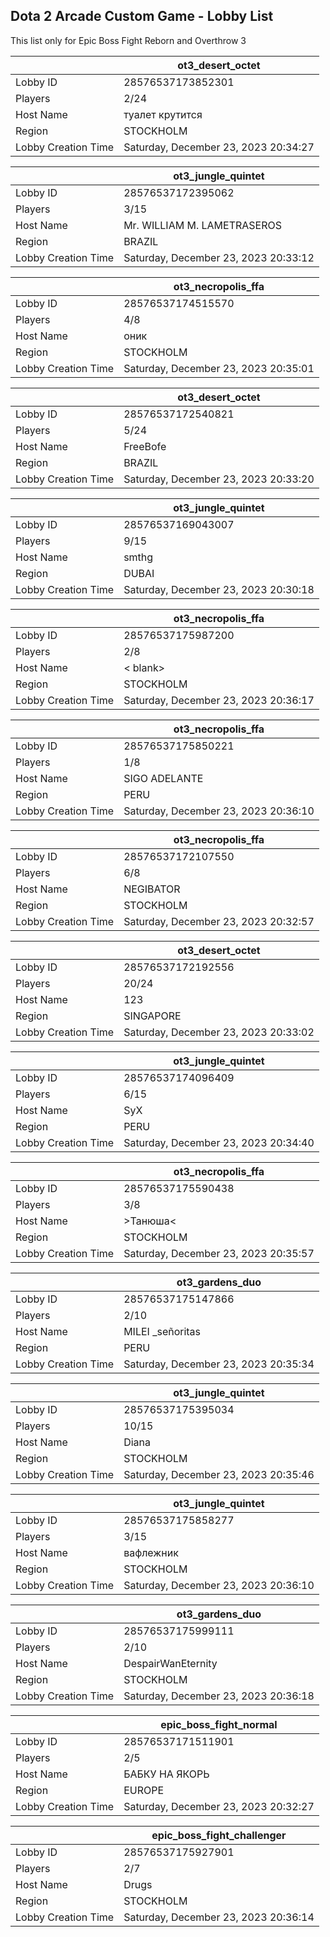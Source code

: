## Dota 2 Arcade Custom Game - Lobby List

This list only for Epic Boss Fight Reborn and Overthrow 3

|  | ot3_desert_octet |
| ------ | ------ |
| Lobby ID | 28576537173852301 |
| Players | 2/24 |
| Host Name | туалет крутится |
| Region | STOCKHOLM |
| Lobby Creation Time | Saturday, December 23, 2023 20:34:27 |


|  | ot3_jungle_quintet |
| ------ | ------ |
| Lobby ID | 28576537172395062 |
| Players | 3/15 |
| Host Name | Mr. WILLIAM M. LAMETRASEROS |
| Region | BRAZIL |
| Lobby Creation Time | Saturday, December 23, 2023 20:33:12 |


|  | ot3_necropolis_ffa |
| ------ | ------ |
| Lobby ID | 28576537174515570 |
| Players | 4/8 |
| Host Name | оник |
| Region | STOCKHOLM |
| Lobby Creation Time | Saturday, December 23, 2023 20:35:01 |


|  | ot3_desert_octet |
| ------ | ------ |
| Lobby ID | 28576537172540821 |
| Players | 5/24 |
| Host Name | FreeBofe |
| Region | BRAZIL |
| Lobby Creation Time | Saturday, December 23, 2023 20:33:20 |


|  | ot3_jungle_quintet |
| ------ | ------ |
| Lobby ID | 28576537169043007 |
| Players | 9/15 |
| Host Name | smthg |
| Region | DUBAI |
| Lobby Creation Time | Saturday, December 23, 2023 20:30:18 |


|  | ot3_necropolis_ffa |
| ------ | ------ |
| Lobby ID | 28576537175987200 |
| Players | 2/8 |
| Host Name | < blank> |
| Region | STOCKHOLM |
| Lobby Creation Time | Saturday, December 23, 2023 20:36:17 |


|  | ot3_necropolis_ffa |
| ------ | ------ |
| Lobby ID | 28576537175850221 |
| Players | 1/8 |
| Host Name | SIGO ADELANTE |
| Region | PERU |
| Lobby Creation Time | Saturday, December 23, 2023 20:36:10 |


|  | ot3_necropolis_ffa |
| ------ | ------ |
| Lobby ID | 28576537172107550 |
| Players | 6/8 |
| Host Name | NEGIBATOR |
| Region | STOCKHOLM |
| Lobby Creation Time | Saturday, December 23, 2023 20:32:57 |


|  | ot3_desert_octet |
| ------ | ------ |
| Lobby ID | 28576537172192556 |
| Players | 20/24 |
| Host Name | 123 |
| Region | SINGAPORE |
| Lobby Creation Time | Saturday, December 23, 2023 20:33:02 |


|  | ot3_jungle_quintet |
| ------ | ------ |
| Lobby ID | 28576537174096409 |
| Players | 6/15 |
| Host Name | SyX |
| Region | PERU |
| Lobby Creation Time | Saturday, December 23, 2023 20:34:40 |


|  | ot3_necropolis_ffa |
| ------ | ------ |
| Lobby ID | 28576537175590438 |
| Players | 3/8 |
| Host Name | >Танюша< |
| Region | STOCKHOLM |
| Lobby Creation Time | Saturday, December 23, 2023 20:35:57 |


|  | ot3_gardens_duo |
| ------ | ------ |
| Lobby ID | 28576537175147866 |
| Players | 2/10 |
| Host Name | MILEI _señoritas |
| Region | PERU |
| Lobby Creation Time | Saturday, December 23, 2023 20:35:34 |


|  | ot3_jungle_quintet |
| ------ | ------ |
| Lobby ID | 28576537175395034 |
| Players | 10/15 |
| Host Name | Diana |
| Region | STOCKHOLM |
| Lobby Creation Time | Saturday, December 23, 2023 20:35:46 |


|  | ot3_jungle_quintet |
| ------ | ------ |
| Lobby ID | 28576537175858277 |
| Players | 3/15 |
| Host Name | вафлежник |
| Region | STOCKHOLM |
| Lobby Creation Time | Saturday, December 23, 2023 20:36:10 |


|  | ot3_gardens_duo |
| ------ | ------ |
| Lobby ID | 28576537175999111 |
| Players | 2/10 |
| Host Name | DespairWanEternity |
| Region | STOCKHOLM |
| Lobby Creation Time | Saturday, December 23, 2023 20:36:18 |


|  | epic_boss_fight_normal |
| ------ | ------ |
| Lobby ID | 28576537171511901 |
| Players | 2/5 |
| Host Name | БАБКУ НА ЯКОРЬ |
| Region | EUROPE |
| Lobby Creation Time | Saturday, December 23, 2023 20:32:27 |


|  | epic_boss_fight_challenger |
| ------ | ------ |
| Lobby ID | 28576537175927901 |
| Players | 2/7 |
| Host Name | Drugs |
| Region | STOCKHOLM |
| Lobby Creation Time | Saturday, December 23, 2023 20:36:14 |


